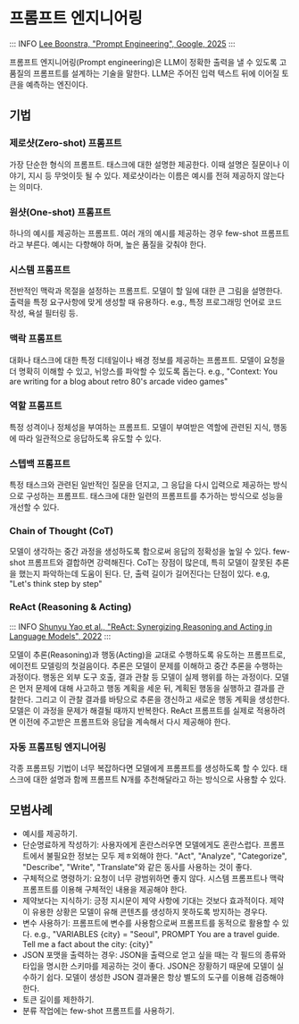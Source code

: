 # 프롬프트 엔지니어링

::: INFO
[Lee Boonstra, "Prompt Engineering", Google, 2025](https://www.kaggle.com/whitepaper-prompt-engineering)
:::

프롬프트 엔지니어링(Prompt engineering)은 LLM이 정확한 출력을 낼 수 있도록 고품질의 프롬프트를 설계하는 기술을 말한다. LLM은 주어진 입력 텍스트 뒤에 이어질 토큰을 예측하는 엔진이다.

## 기법

### 제로샷(Zero-shot) 프롬프트

가장 단순한 형식의 프롬프트. 태스크에 대한 설명한 제공한다. 이때 설명은 질문이나 이야기, 지시 등 무엇이듯 될 수 있다. 제로샷이라는 이름은 예시를 전혀 제공하지 않는다는 의미다.

### 원샷(One-shot) 프롬프트

하나의 예시를 제공하는 프롬프트. 여러 개의 예시를 제공하는 경우 few-shot 프롬프트라고 부른다. 예시는 다향해야 하며, 높은 품질을 갖춰야 한다.

### 시스템 프롬프트

전반적인 맥락과 목절을 설정하는 프롬프트. 모델이 할 일에 대한 큰 그림을 설명한다. 출력을 특정 요구사항에 맞게 생성할 때 유용하다. e.g., 특정 프로그래밍 언어로 코드 작성, 욕설 필터링 등.

### 맥락 프롬프트

대화나 태스크에 대한 특정 디테일이나 배경 정보를 제공하는 프롬프트. 모델이 요청을 더 명확히 이해할 수 있고, 뉘앙스를 파악할 수 있도록 돕는다. e.g., "Context: You are writing for a blog about retro 80's arcade video games"

### 역할 프롬프트

특정 성격이나 정체성을 부여하는 프롬프트. 모델이 부여받은 역할에 관련된 지식, 행동에 따라 일관적으로 응답하도록 유도할 수 있다.

### 스텝백 프롬프트

특정 태스크와 관련된 일반적인 질문을 던지고, 그 응답을 다시 입력으로 제공하는 방식으로 구성하는 프롬프트. 태스크에 대한 일련의 프롬프트를 추가하는 방식으로 성능을 개선할 수 있다.

### Chain of Thought (CoT)

모델이 생각하는 중간 과정을 생성하도록 함으로써 응답의 정확성을 높일 수 있다. few-shot 프롬프트와 결합하면 강력해진다. CoT는 장점이 많은데, 특히 모델이 잘못된 추론을 했는지 파악하는데 도움이 된다. 단, 출력 길이가 길어진다는 단점이 있다. e.g, "Let's think step by step"

### ReAct (Reasoning & Acting)

::: INFO
[Shunyu Yao et al., "ReAct: Synergizing Reasoning and Acting in Language Models", 2022](https://arxiv.org/abs/2210.03629)
:::

모델이 추론(Reasoning)과 행동(Acting)을 교대로 수행하도록 유도하는 프롬프트로, 에이전트 모델링의 첫걸음이다. 추론은 모델이 문제를 이해하고 중간 추론을 수행하는 과정이다. 행동은 외부 도구 호출, 결과 관찰 등 모델이 실제 행위를 하는 과정이다. 모델은 먼저 문제에 대해 사고하고 행동 계획을 세운 뒤, 계획된 행동을 실행하고 결과를 관찰한다. 그리고 이 관찰 결과를 바탕으로 추론을 갱신하고 새로운 행동 계획을 생성한다. 모델은 이 과정을 문제가 해결될 때까지 반복한다. ReAct 프롬프트를 실제로 적용하려면 이전에 주고받은 프롬프트와 응답을 계속해서 다시 제공해야 한다.

### 자동 프롬프팅 엔지니어링

각종 프롬프팅 기법이 너무 복잡하다면 모델에게 프롬프트를 생성하도록 할 수 있다. 태스크에 대한 설명과 함께 프롬프트 N개를 추천해달라고 하는 방식으로 사용할 수 있다.

## 모범사례

- 예시를 제공하기.
- 단순명료하게 작성하기: 사용자에게 혼란스러우면 모델에게도 혼란스럽다. 프롬프트에서 불필요한 정보는 모두 제ㅎ외해야 한다. "Act", "Analyze", "Categorize", "Describe", "Write", "Translate"와 같은 동사를 사용하는 것이 좋다.
- 구체적으로 명령하기: 요청이 너무 광범위하면 좋지 않다. 시스템 프롬프트나 맥락 프롬프트를 이용해 구체적인 내용을 제공해야 한다.
- 제약보다는 지식하기: 긍정 지시문이 제약 사항에 기대는 것보다 효과적이다. 제약이 유용한 상황은 모델이 유해 콘텐츠를 생성하지 못하도록 방지하는 경우다.
- 변수 사용하기: 프롬프트에 변수를 사용함으로써 프롬프트를 동적으로 활용할 수 있다. e.g., "VARIABLES {city} = "Seoul", PROMPT You are a travel guide. Tell me a fact about the city: {city}"
- JSON 포맷을 출력하는 경우: JSON을 출력으로 얻고 싶을 때는 각 필드의 종류와 타입을 명시한 스키마를 제공하는 것이 좋다. JSON은 장황하기 때문에 모델이 실수하기 쉽다. 모델이 생성한 JSON 결과물은 항상 별도의 도구를 이용해 검증해야 한다.
- 토큰 길이를 제한하기. 
- 분류 작업에는 few-shot 프롬프트를 사용하기.
